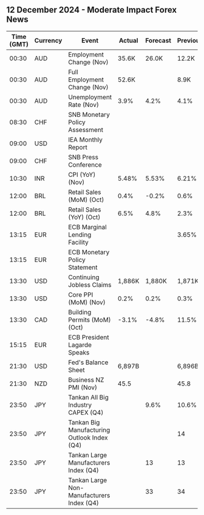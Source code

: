 ## 12 December 2024 - Moderate Impact Forex News

| Time (GMT) | Currency | Event | Actual | Forecast | Previous |
|------|----------|-------|--------|----------|----------|
| 00:30 | AUD | Employment Change (Nov) | 35.6K | 26.0K | 12.2K |
| 00:30 | AUD | Full Employment Change (Nov) | 52.6K |  | 8.9K |
| 00:30 | AUD | Unemployment Rate (Nov) | 3.9% | 4.2% | 4.1% |
| 08:30 | CHF | SNB Monetary Policy Assessment |  |  |  |
| 09:00 | USD | IEA Monthly Report |  |  |  |
| 09:00 | CHF | SNB Press Conference |  |  |  |
| 10:30 | INR | CPI (YoY) (Nov) | 5.48% | 5.53% | 6.21% |
| 12:00 | BRL | Retail Sales (MoM) (Oct) | 0.4% | -0.2% | 0.6% |
| 12:00 | BRL | Retail Sales (YoY) (Oct) | 6.5% | 4.8% | 2.3% |
| 13:15 | EUR | ECB Marginal Lending Facility |  |  | 3.65% |
| 13:15 | EUR | ECB Monetary Policy Statement |  |  |  |
| 13:30 | USD | Continuing Jobless Claims | 1,886K | 1,880K | 1,871K |
| 13:30 | USD | Core PPI (MoM) (Nov) | 0.2% | 0.2% | 0.3% |
| 13:30 | CAD | Building Permits (MoM) (Oct) | -3.1% | -4.8% | 11.5% |
| 15:15 | EUR | ECB President Lagarde Speaks |  |  |  |
| 21:30 | USD | Fed's Balance Sheet | 6,897B |  | 6,896B |
| 21:30 | NZD | Business NZ PMI (Nov) | 45.5 |  | 45.8 |
| 23:50 | JPY | Tankan All Big Industry CAPEX (Q4) |  | 9.6% | 10.6% |
| 23:50 | JPY | Tankan Big Manufacturing Outlook Index (Q4) |  |  | 14 |
| 23:50 | JPY | Tankan Large Manufacturers Index (Q4) |  | 13 | 13 |
| 23:50 | JPY | Tankan Large Non-Manufacturers Index (Q4) |  | 33 | 34 |

